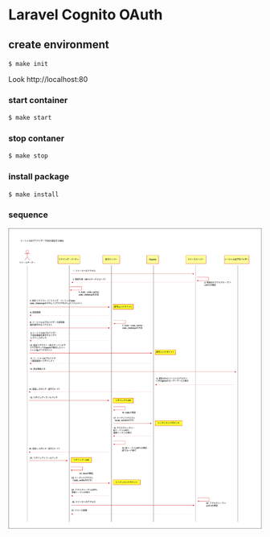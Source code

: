 # Laravel Cognito OAuth

## create environment
```bash
$ make init
```

Look http://localhost:80

### start container
```bash
$ make start
```

### stop contaner
```bash
$ make stop
```

### install package
```bash
$ make install
```

### sequence
![Social ID Provider](drawio/social.png)
